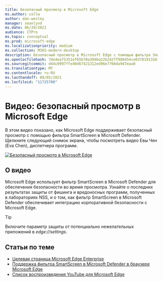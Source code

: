 ```yaml
---
title: Безопасный просмотр в Microsoft Edge
ms.author: collw
author: dan-wesley
manager: seanlynd
ms.date: 06/29/2021
audience: ITPro
ms.topic: conceptual
ms.prod: microsoft-edge
ms.localizationpriority: medium
ms.collection: M365-modern-desktop
description: Безопасный просмотр в Microsoft Edge с помощью фильтра SmartScreen в Microsoft Defender
ms.openlocfilehash: 7de4ea75351ef65b70a399ba22b242ff988454ce0378191316f896aedc2d45d3
ms.sourcegitcommit: d44c0997ffe40d67421312ed96e7766da947eaa0
ms.translationtype: MT
ms.contentlocale: ru-RU
ms.lasthandoff: 08/05/2021
ms.locfileid: "11725700"
---
```

# <a name="video-secure-browsing-on-microsoft-edge"></a>Видео: безопасный просмотр в Microsoft Edge

В этом видео показано, как Microsoft Edge поддерживает безопасный просмотр с помощью фильтра SmartScreen в Microsoft Defender. Щелкните следующий снимок экрана, чтобы посмотреть видео Евы Чен (Eva Chen), диспетчера программ.

[![Безопасный просмотр в Microsoft Edge](media/microsoft-edge-video-security-smartscreen/0.png)](http://www.youtube.com/watch?v=s9kk88SkjLw "Secure browsing on Microsoft Edge")

## <a name="about-the-video"></a>О видео

Microsoft Edge использует фильтр SmartScreen в Microsoft Defender для обеспечения безопасности во время просмотра. Узнайте о последних результатах защиты от фишинга и вредоносных программ, полученных в лабораториях NSS, и о том, как фильтр SmartScreen в Microsoft Defender обеспечивает интеграцию корпоративной безопасности с Microsoft Edge.

> [!TIP]
> Включите параметр защиты от потенциально нежелательных приложений в *edge://settings.*

## <a name="see-also"></a>Статьи по теме

- [Целевая страница Microsoft Edge Enterprise](https://aka.ms/EdgeEnterprise)
- [Поддержка фильтра SmartScreen в Microsoft Defender в браузере Microsoft Edge](microsoft-edge-security-smartscreen.md)
- [Список воспроизведения YouTube для Microsoft Edge](https://www.youtube.com/playlist?list=PLXtHYVsvn_b-uXh1tMeYpT-0iD8tD3tFy)
